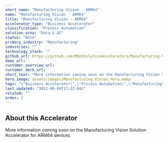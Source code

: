 ```yaml
---
short_name: "Manufacturing Vision - ARM64"
name: "Manufacturing Vision - ARM64"
title: "Manufacturing Vision - ARM64"
accelerator_type: "Business Accelerator"
classification: "Process Automation"
solution_area: "Data & AI"
status: "Beta"
primary_industry: "Manufacturing"
industries: ""
technology_stack: ""
github_url: https://github.com/MSUSSolutionAccelerators/Manufacturing-Vision-Solution-Accelerator-ARM64v8
demo_url: 
customer_overview_url: 
customer_deck_url: 
short_text: "More information coming soon on the Manufacturing Vision Solution Accelerator for ARM64 devices."
hero_image: assets/images/Manufacturing_Vision_Hero.webp
tags: "\"Business Accelerator\",\"Process Automation\",\"Manufacturing\",\"Data & AI\",\"Beta\""
last_updated: "2022-08-09T17:22:04Z"
related: ""
order: 2
---
```

## About this Accelerator

More information coming soon on the Manufacturing Vision Solution Accelerator for ARM64 devices